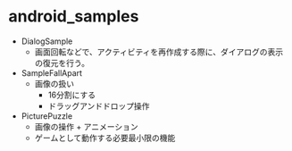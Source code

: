 # android_samples

* DialogSample
  - 画面回転などで、アクティビティを再作成する際に、ダイアログの表示の復元を行う。
* SampleFallApart
  - 画像の扱い
    - 16分割にする
    - ドラッグアンドドロップ操作
* PicturePuzzle
  - 画像の操作 + アニメーション
  - ゲームとして動作する必要最小限の機能
